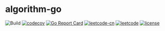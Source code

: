 # algorithm-go

![Build](https://github.com/lijinglin3/algorithm-go/workflows/Build/badge.svg?event=push)
[![codecov](https://codecov.io/gh/lijinglin3/algorithm-go/branch/master/graph/badge.svg)](https://codecov.io/gh/lijinglin3/algorithm-go)
[![Go Report Card](https://goreportcard.com/badge/github.com/lijinglin3/algorithm-go)](https://goreportcard.com/report/github.com/lijinglin3/algorithm-go)
[![leetcode-cn](https://img.shields.io/badge/leetcode--cn-lijinglin-red)](https://leetcode-cn.com/lijinglin)
[![leetcode](https://img.shields.io/badge/leetcode-lijinglin3-blue)](https://leetcode.com/lijinglin3)
[![license](https://img.shields.io/badge/license-GPL-blue)](LICENSE)
